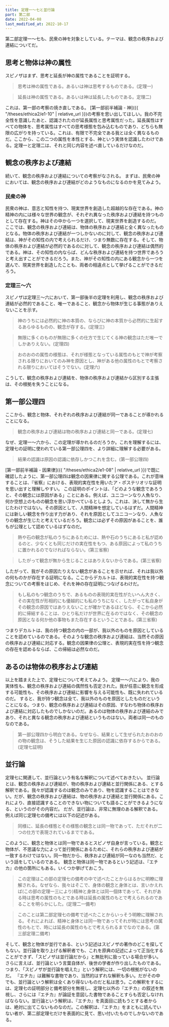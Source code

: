 ```yaml
---
title: 定理一～七と並行論
part: 第二部
date: 2022-04-08
last_modified_at: 2022-10-17
---
```


第二部定理一～七も、民衆の神を対象としている。テーマは、観念の秩序および連結についてだ。

## 思考と物体は神の属性

スピノザはまず、思考と延長が神の属性であることを証明する。

>思考は神の属性である。あるいは神は思考するものである。(定理一)

>延長は神の属性である。あるいは神は延長したものである。定理二)

これは、第一部の考察の焼き直しである。
[第一部前半補論 - 神]({{ "/theses/ethica2/e1-10" | relative_url }})の考察を思い出してほしい。我の不完全性を意識したあと、認識されたのが延長属性と思考属性だった。延長属性はすべての物体を、思考属性はすべての思考様態を包み込むものであり、どちらも無限の広がりを持っている。これは、有限で不完全である我とは全く異なるものだ。ここから、この二つの属性を本性とする、神という実体を認識したわけである。定理一と定理二は、それと同じ内容を述べ直しているだけなのだ。

## 観念の秩序および連結

続いて、観念の秩序および連結についての考察がなされる。
まずは、民衆の神においては、観念の秩序および連結がどのようなものになるのかを見てみよう。

### 民衆の神

民衆の神は、意志と知性を持つ、現実世界を創造した超越的な存在である。神の精神の内には様々な世界の観念が、それぞれ異なった秩序および連結を持つものとして存在する。神はその中から一つを選択して、現実世界を創造するのだ。
ここでは、観念の秩序および連結は、物体の秩序および連結と全く異なったものとなる。物体の秩序および連結が一つしかないのに対して、観念の秩序および連結は、神がその知性の内で考えられるだけ、つまり無数に存在する。そして、物体の秩序および連結が必然的であるのに対して、観念の秩序および連結は偶然的である。神は、その知性の内ならば、どんな秩序および連結を持つ世界であろうと考え出すことができるだろう。また、神がその知性の内にある観念から一つを選んで、現実世界を創造したことも、両者の相違点として挙げることができるだろう。

### 定理三～六

スピノザは定理三～六において、第一部後半の定理を利用し、観念の秩序および連結が必然的であること、唯一であること、観念から物体が生じる事態がありえないことを示す。

>神のうちには必然的に神の本質の、ならびに神の本質から必然的に生起するあらゆるものの、観念が存する。(定理三)

>無限に多くのものが無限に多くの仕方で生じてくる神の観念はただ唯一でしかありえない。(定理四)

>おのおのの属性の様態は、それが様態となっている属性のもとで神が考察される限りにおいてのみ神を原因とし、神がある他の属性のもとで考察される限りにおいてはそうでない。(定理六)

こうして、観念の秩序および連結を、物体の秩序および連結から区別する主張は、その根拠を失うことになる。

## 第一部公理四

ここから、観念と物体、それぞれの秩序および連結が同一であることが導かれることになる。

>観念の秩序および連結は物の秩序および連結と同一である。(定理七)

なぜ、定理一～六から、この定理が導かれるのだろうか。これを理解するには、定理七の証明に使われている第一部公理四を、より詳細に理解する必要がある。

>結果の認識は原因の認識に依存しかつこれを含む。(第一部公理四)

[第一部前半補論 - 因果律]({{ "/theses/ethica2/e1-08" | relative_url }})で既に確認したように、第一部公理四は観念の因果律に関する公理である。これが意味することは、『省察』における、表現的実在性を用いたア・ポステリオリな証明を思い出すと理解しやすい。
この証明のポイントは、「どのような観念であろうと、その観念には原因がある」ことにある。例えば、ユニコーンなり人魚なり、何か空想上のものの観念を思い浮かべているとしよう。これは、決して無から生じたわけではない。その原因として、人間精神を想定しているはずだ。人間精神には新しい観念を作り出す力があり、それを原因としてユニコーンなり、人魚なりの観念が生じたと考えているだろう。観念には必ずその原因があることを、誰もが公理として認めているはずなのだ。

>熱や石の観念が私のうちにあるためには、熱や石のうちにあると私が認めるのと、少なくとも同じだけの実在性をもつ、ある原因によって私のうちに置かれるのでなければならない。(第三省察)

>したがって観念が無から生じることはありえないからである。(第三省察)

したがって、我がその原因たりえない観念があることを示せれば、それは我以外の何ものかが存在する証明になる。ここからデカルトは、表現的実在性を持つ観念についての考察をはじめ、それを神の存在証明につなげるわけだ。

>もし私のもつ観念のうちで、あるものの表現的実在性がたいへん大きく、その実在性が形相的にも優越的にも私のうちになく、したがって私自身がその観念の原因ではありえないことが確かであるほどなら、そこから必然的に帰結することは、ひとり私だけが世界に在るのではなく、その観念の原因となる何か他の事物もまた存在するということである。(第三省察)

つまりデカルトは、我の持つ観念の内の一部が、我以外のものを原因としていることを認めているのである。そのような観念の秩序および連結は、当然その原因の秩序および連結に対応する。観念の因果律の公理と、表現的実在性を持つ観念の存在を認めるならば、この帰結は必然なのだ。

## あるのは物体の秩序および連結

以上を踏まえた上で、定理七について考えてみよう。
定理一～六により、我の実体性も、観念の秩序および連結の偶然性も否定された。我が任意に観念を形成する可能性も、その秩序および連結に影響を与える可能性も、既に失われているのだ。
すると、我が持つ観念は全て、我以外のものを原因としたものだということになる。つまり、観念の秩序および連結はその原因、すなわち物体の秩序および連結に対応したものでしかないのだ。あるのは物体の秩序および連結のみであり、それと異なる観念の秩序および連結というものはない。両者は同一のものなのである。

>第一部公理四から明白である。なぜなら、結果として生ぜられたおのおのの物の観念は、そうした結果を生じた原因の認識に依存するからである。(定理七証明)

## 並行論

定理七に関連して、並行論という有名な解釈について述べておきたい。
並行論とは、観念の秩序および連結が、物の秩序および連結と並行関係にある、とする解釈である。我々が認識するのは観念のみであり、物を認識することはできない。だが、観念の秩序および連結は、物の秩序および連結と並行関係にある。これにより、直接認識することのできない物についても語ることができるようになる、というのがその内容だ。
だが、並行論は、非常に無理のある解釈である。例えば同じ定理七の備考には以下の記述がある。

>同様に、延長の様態とその様態の観念とは同一物であって、ただそれが二つの仕方で表現されているまでである。

このように、観念と物体とは同一物であるとスピノザ自身が言っている。観念と物体が、不思議な力によって並行関係にあるために、それらの秩序および連結が一致するわけではない。同一物だから、秩序および連結が同一なのも当然だ、という話をしているのである。
観念と物体は同一物であるという記述は、『エチカ』の他の箇所にもある。いくつか挙げておこう。

>この定理はこの部の定理七の備考の中で述べたことからはるかに明瞭に理解される。なぜなら、我々はそこで、身体の観念と身体とは、言いかえれば(この部の定理一三により)精神と身体とは同一個体であって、それがある時は思考の属性のもとである時は延長の属性のもとで考えられるのであることを明らかにした。(定理二一備考)

>このことは第二部定理七の備考で述べたことからいっそう明瞭に理解される。それによれば、精神と身体とは同一物であってそれが時には思考の属性のもとで、時には延長の属性のもとで考えられるまでなのである。(第三部定理二備考)

そして、観念と物体が並行である、という記述はスピノザの著作のどこを探してもない。並行論を取り上げる解釈者でも、これを原典の記述によって正当化することができず、「スピノザは並行論だから」と無批判に扱っている場合が多い。さらに言えば、並行論という言葉自体が、後世の学者が作り出したものである。つまり、「スピノザが並行論を唱えた」という解釈には、一切の根拠がないのだ。
『エチカ』は難解な書物であり、当然的はずれな解釈も多い。だがその中でも、並行論という解釈は全くあり得ないものだと私は思う。この解釈をするには、定理七の証明部分と備考部分を無視し、定理七以外の『エチカ』の叙述を無視し、さらには『エチカ』が論証を意図した書物であることすらも否定しなければならない。並行論という解釈は、『エチカ』を真面目に読もうとする者からは、絶対に出てこないものなのだ。この解釈は、『エチカ』をまともに読んでいない者が、第二部定理七だけを表面的に見て、思い付いたものでしかないのである。
